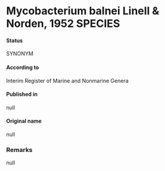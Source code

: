 # Mycobacterium balnei Linell & Norden, 1952 SPECIES

#### Status
SYNONYM

#### According to
Interim Register of Marine and Nonmarine Genera

#### Published in
null

#### Original name
null

### Remarks
null